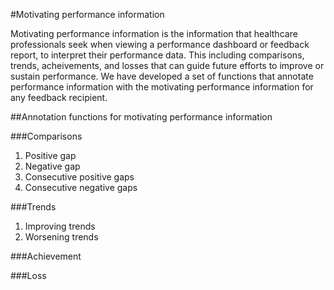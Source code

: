 #Motivating performance information

Motivating performance information is the information that healthcare professionals seek when viewing a performance dashboard or feedback report, to interpret their performance data. This including comparisons, trends, acheivements, and losses that can guide future efforts to improve or sustain performance. We have developed a set of functions that annotate performance information with the motivating performance information for any feedback recipient.

##Annotation functions for motivating performance information

###Comparisons
1. Positive gap
2. Negative gap
3. Consecutive positive gaps
4. Consecutive negative gaps


###Trends
1. Improving trends
2. Worsening trends

###Achievement


###Loss

